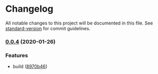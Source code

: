 # Changelog

All notable changes to this project will be documented in this file. See [standard-version](https://github.com/conventional-changelog/standard-version) for commit guidelines.

### [0.0.4](https://github.com/HarryChen0506/malyan/compare/v0.0.3...v0.0.4) (2020-01-26)


### Features

* build ([8970b46](https://github.com/HarryChen0506/malyan/commit/8970b4689c5702f30f90979c3e30d5c91f3050e9))
